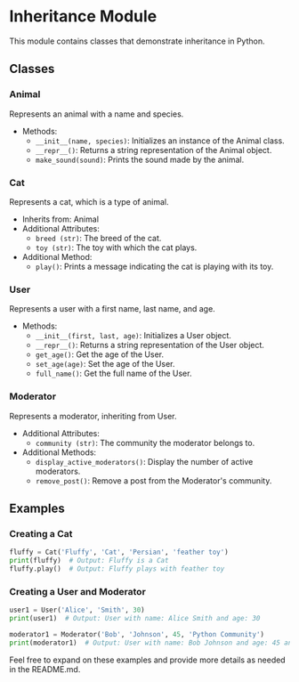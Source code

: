 # Inheritance Module

This module contains classes that demonstrate inheritance in Python.

## Classes

### Animal
Represents an animal with a name and species.

- Methods:
  - `__init__(name, species)`: Initializes an instance of the Animal class.
  - `__repr__()`: Returns a string representation of the Animal object.
  - `make_sound(sound)`: Prints the sound made by the animal.

### Cat
Represents a cat, which is a type of animal.

- Inherits from: Animal
- Additional Attributes:
  - `breed (str)`: The breed of the cat.
  - `toy (str)`: The toy with which the cat plays.
- Additional Method:
  - `play()`: Prints a message indicating the cat is playing with its toy.

### User
Represents a user with a first name, last name, and age.

- Methods:
  - `__init__(first, last, age)`: Initializes a User object.
  - `__repr__()`: Returns a string representation of the User object.
  - `get_age()`: Get the age of the User.
  - `set_age(age)`: Set the age of the User.
  - `full_name()`: Get the full name of the User.

### Moderator
Represents a moderator, inheriting from User.

- Additional Attributes:
  - `community (str)`: The community the moderator belongs to.
- Additional Methods:
  - `display_active_moderators()`: Display the number of active moderators.
  - `remove_post()`: Remove a post from the Moderator's community.

## Examples

### Creating a Cat
```python
fluffy = Cat('Fluffy', 'Cat', 'Persian', 'feather toy')
print(fluffy)  # Output: Fluffy is a Cat
fluffy.play()  # Output: Fluffy plays with feather toy
```

### Creating a User and Moderator
```python
user1 = User('Alice', 'Smith', 30)
print(user1)  # Output: User with name: Alice Smith and age: 30

moderator1 = Moderator('Bob', 'Johnson', 45, 'Python Community')
print(moderator1)  # Output: User with name: Bob Johnson and age: 45 and community: Python Community
```

Feel free to expand on these examples and provide more details as needed in the README.md.
